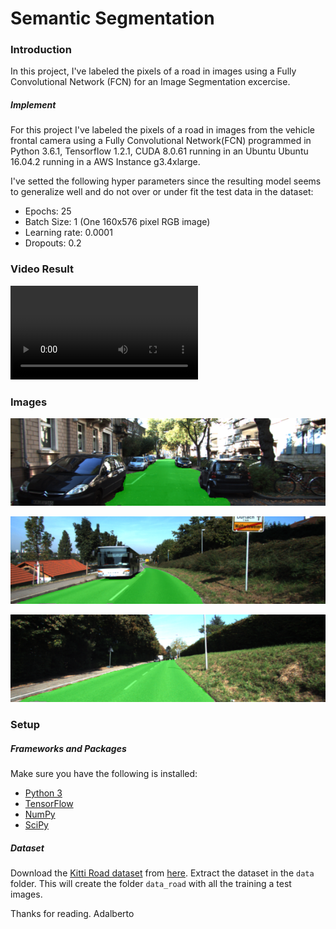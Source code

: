 # Semantic Segmentation
### Introduction
In this project, I've labeled the pixels of a road in images using a Fully Convolutional Network (FCN) for an Image Segmentation excercise.


##### Implement
For this project I've labeled the pixels of a road in images from the vehicle frontal camera using a Fully Convolutional Network(FCN)
programmed in Python 3.6.1, Tensorflow 1.2.1, CUDA 8.0.61 running in an Ubuntu Ubuntu 16.04.2 running in a AWS Instance g3.4xlarge. 

I've setted the following hyper parameters since the resulting model seems to generalize well and do not over or under fit the test data in the dataset:

- Epochs: 25
- Batch Size: 1 (One 160x576 pixel RGB image)
- Learning rate: 0.0001
- Dropouts: 0.2

### Video Result
<video src="https://github.com/Adal-Glez/Semantic-Segmentation/blob/master/Image%20Segmentation%20Comparison.mov"></video>

### Images
![image](./runs/1510697291.4966705/uu_000099.png)

![image](./runs/1510697291.4966705/um_000032.png)

![image](./runs/1510697291.4966705/um_000018.png) 

       

### Setup
##### Frameworks and Packages
Make sure you have the following is installed:
 - [Python 3](https://www.python.org/)
 - [TensorFlow](https://www.tensorflow.org/)
 - [NumPy](http://www.numpy.org/)
 - [SciPy](https://www.scipy.org/)
 
##### Dataset
Download the [Kitti Road dataset](http://www.cvlibs.net/datasets/kitti/eval_road.php) from [here](http://www.cvlibs.net/download.php?file=data_road.zip).  Extract the dataset in the `data` folder.  This will create the folder `data_road` with all the training a test images.


Thanks for reading.
Adalberto
